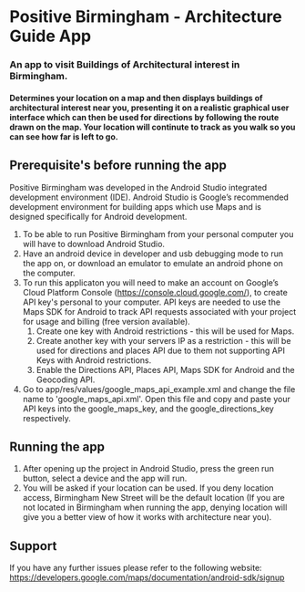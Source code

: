 # Positive Birmingham - Architecture Guide App
### An app to visit Buildings of Architectural interest in Birmingham. 
#### Determines your location on a map and then displays buildings of architectural interest near you, presenting it on a realistic graphical user interface which can then be used for directions by following the route drawn on the map. Your location will continute to track as you walk so you can see how far is left to go.

## Prerequisite's before running the app

Positive Birmingham was developed in the Android Studio integrated development environment (IDE). Android Studio is Google’s recommended development environment for building apps which use Maps and is designed specifically for Android development.


1. To be able to run Positive Birmingham from your personal computer you will have to download Android Studio.
2. Have an android device in developer and usb debugging mode to run the app on, or download an emulator to emulate an android phone on the computer.
3. To run this applicaton you will need to make an account on Google’s Cloud Platform Console (https://console.cloud.google.com/), to create API key's personal to your computer. API keys are needed to use the Maps SDK for Android to track API requests associated with your project for usage and billing (free version available).
    1. Create one key with Android restrictions - this will be used for Maps.
    2. Create another key with your servers IP as a restriction - this will be used for directions and places API due to them not supporting API Keys with Android restrictions.
    3. Enable the Directions API, Places API, Maps SDK for Android and the Geocoding API.
4. Go to app/res/values/google_maps_api_example.xml and change the file name to 'google_maps_api.xml'. Open this file and copy and paste your API keys into the google_maps_key, and the google_directions_key respectively.


## Running the app
1. After opening up the project in Android Studio, press the green run button, select a device and the app will run.
2. You will be asked if your location can be used. If you deny location access, Birmingham New Street will be the default location (If you are not located in Birmingham when running the app, denying location will give you a better view of how it works with architecture near you).

## Support

If you have any further issues please refer to the following website: https://developers.google.com/maps/documentation/android-sdk/signup
